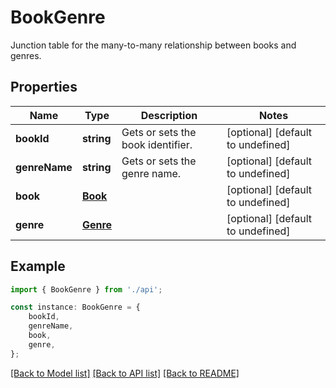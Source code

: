 # BookGenre

Junction table for the many-to-many relationship between books and genres.

## Properties

Name | Type | Description | Notes
------------ | ------------- | ------------- | -------------
**bookId** | **string** | Gets or sets the book identifier. | [optional] [default to undefined]
**genreName** | **string** | Gets or sets the genre name. | [optional] [default to undefined]
**book** | [**Book**](Book.md) |  | [optional] [default to undefined]
**genre** | [**Genre**](Genre.md) |  | [optional] [default to undefined]

## Example

```typescript
import { BookGenre } from './api';

const instance: BookGenre = {
    bookId,
    genreName,
    book,
    genre,
};
```

[[Back to Model list]](../README.md#documentation-for-models) [[Back to API list]](../README.md#documentation-for-api-endpoints) [[Back to README]](../README.md)
